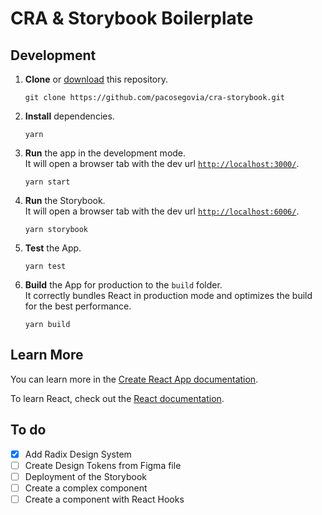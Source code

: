 # CRA & Storybook Boilerplate

## Development

1. **Clone** or [download](https://github.com/pacosegovia/cra-storybook/archive/master.zip) this repository.

   ```
   git clone https://github.com/pacosegovia/cra-storybook.git
   ```

2. **Install** dependencies.

   ```
   yarn
   ```

3. **Run** the app in the development mode.\
   It will open a browser tab with the dev url [`http://localhost:3000/`](http://localhost:3000/).

   ```
   yarn start
   ```

4. **Run** the Storybook.\
   It will open a browser tab with the dev url [`http://localhost:6006/`](http://localhost:6006/).

   ```
   yarn storybook
   ```

5. **Test** the App.

   ```
   yarn test
   ```

6. **Build** the App for production to the `build` folder.\
   It correctly bundles React in production mode and optimizes the build for the best performance.

   ```
   yarn build
   ```

## Learn More

You can learn more in the [Create React App documentation](https://facebook.github.io/create-react-app/docs/getting-started).

To learn React, check out the [React documentation](https://reactjs.org/).

## To do

- [x] Add Radix Design System
- [ ] Create Design Tokens from Figma file
- [ ] Deployment of the Storybook
- [ ] Create a complex component
- [ ] Create a component with React Hooks
